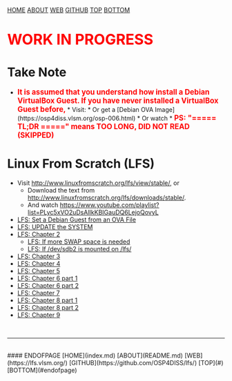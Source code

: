 ---
---

[HOME](index.md)
[ABOUT](README.md)
[WEB](https://lfs.vlsm.org/)
[GITHUB](https://github.com/OSP4DISS/lfs/)
[TOP](#)
[BOTTOM](#endofpage)

# <span style="color:red; font-weight:bold; font-size:larger;">WORK IN PROGRESS</span>

# Take Note

* <span style="color:red; font-weight:bold; font-size:larger;">
  It is assumed that you understand how install a Debian VirtualBox Guest.
  If you have never installed a VirtualBox Guest before,
  </span>
  * Visit: <https://osp4diss.vlsm.org/>
  * Or get a [Debian OVA Image](https://osp4diss.vlsm.org/osp-006.html)
  * Or watch <https://www.youtube.com/playlist?list=PLwaskZn3rUGs-wP-9Nx-nVYQUBkM4Fkoz>
  * <span style="color:red; font-weight:bold; font-size:larger;">
  PS: "===== TL;DR =====" means TOO LONG, DID NOT READ (SKIPPED)
  </span>

# Linux From Scratch (LFS)

* Visit <http://www.linuxfromscratch.org/lfs/view/stable/>, or
  * Download the text from <http://www.linuxfromscratch.org/lfs/downloads/stable/>.
  * And watch <https://www.youtube.com/playlist?list=PLyc5xVO2uDsAlIkKBIGauDQ6LejoQovyL>
* [LFS: Set a Debian Guest from an OVA File](LFS-00.md)
* [LFS: UPDATE the SYSTEM](LFS-01.md)
* [LFS: Chapter 2](LFS-02.md)
  * [LFS: If more SWAP space is needed](LFS-02-1.md)
  * [LFS: If /dev/sdb2 is mounted on /lfs/](LFS-02-2.md)
* [LFS: Chapter 3](LFS-05.md)
* [LFS: Chapter 4](LFS-06.md)
* [LFS: Chapter 5](LFS-07.md)
* [LFS: Chapter 6 part 1](LFS-08.md)
* [LFS: Chapter 6 part 2](LFS-09.md)
* [LFS: Chapter 7](LFS-10.md)
* [LFS: Chapter 8 part 1](LFS-11.md)
* [LFS: Chapter 8 part 2](LFS-12.md)
* [LFS: Chapter 9](LFS-13.md)

<br>
<hr>
<br>
#### ENDOFPAGE
[HOME](index.md)
[ABOUT](README.md)
[WEB](https://lfs.vlsm.org/)
[GITHUB](https://github.com/OSP4DISS/lfs/)
[TOP](#)
[BOTTOM](#endofpage)
<br>

